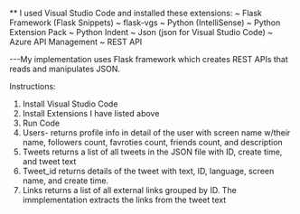 ** I used Visual Studio Code and installed these extensions:
~ Flask Framework (Flask Snippets) 
~ flask-vgs
~ Python (IntelliSense)
~ Python Extension Pack
~ Python Indent
~ Json (json for Visual Studio Code)
~ Azure API Management
~ REST API

---My implementation uses Flask framework which creates REST APIs that reads and manipulates JSON. 

Instructions: 

1. Install Visual Studio Code
2. Install Extensions I have listed above
3. Run Code 
4. Users- returns profile info in detail of the user with screen name w/their name, followers count, favroties count, friends count, and description 
5. Tweets returns a list of all tweets in the JSON file with ID, create time, and tweet text
6. Tweet_id returns details of the tweet with text, ID, language, screen name, and create time. 
7. Links  returns a list of all external links grouped by ID. The immplementation extracts the links from the tweet text 